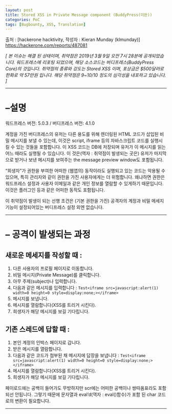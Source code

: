 ```yaml
---
layout: post
title: Stored XSS in Private Message component (BuddyPress(미완))
categories: PoC
tags: [Bugbounty, XSS, Translation]
---
```

출처 : [hackerone hacktivity, 작성자 : Kieran Munday (klmunday)] https://hackerone.com/reports/487081

_[ 본 이슈는 해결 된 상태이며, 취약점은 2019년 3월 9일 오전 7시 28분에 공개되었습니다. 워드프레스에 리포팅 되었으며, 해당 소스코드는 버디프레스(BuddyPress Core)의 것입니다. 취약점의 종류와 강도는 Stored XSS 이며, 포상금은 $500달러로 한화로 약 57만원 입니다. 해당 취약점은 9~10/10 정도의 심각성을 내포하고 있습니다. ]_
- - -
# –설명
워드프레스 버전: 5.0.3 / 버디프레스 버전: 4.1.0

계정을 가진 버디프레스의 유저는 다른 용도를 위해 렌더링된 HTML 코드가 삽입된 비밀 메시지를 보낼 수 있는데, 이것은 script, iframe 등의 자바스크립트 코드를 실행시킬 수 있는 것들을 포함합니다. 이 XSS 코드는 DB에 저장되며 유저가 이 메시지를 읽는 어느 때라도 실행될 수 있습니다. 이 것은(역자 : 취약점이 발생되는 곳은) 유저가 마지막으로 받거나 보낸 메시지를 보여주는 the message preview window도 포함됩니다.

“희생자”가 권한을 부여한 어떠한 (웹앱의) 동작이라도 실행되고 있는 코드는 악용될 수 있으며, 특히 관리자와 같이 권한을 가진 사용자에게는 더 위험합니다. 왜냐하면 권한은 워드프레스 설정과 사용자 이메일과 같은 개인 정보를 열람할 수 있게하기 때문입니다. 이것은 플러그인 등과 같은 어떠한 동작도 포함됩니다.

이 취약점이 발생이 되는 선행 조건은 (기본 권한을 가진) 공격자의 계정과 비밀 메세지 기능이 설정되어있는 버디프레스 설정 외엔 없습니다.
- - -
# – 공격이 발생되는 과정
## 새로운 메세지를 작성할 때 :
1. 다른 사용자의 프로필 페이지로 이동합니다.
1. 비밀 메시지(Private Message)를 클릭합니다.
1. 아무 주제(subject)나 입력합니다.
1. 다음과 같은 메시지를 입력합니다 : `Test<iframe src=javascript:alert(1) width=0 height=0 style=display:none;></iframe>`
1. 메시지를 보냅니다.
1. 메시지를 열람합니다(XSS를 트리거 시킨다).
1. 희생자가 해당 메시지를 보길 기다립니다.

## 기존 스레드에 답할 때 :
1. 본인 계정의 인박스 페이지로 갑니다.
1. 받은 메시지를 열람합니다.
1. 다음과 같은 코드가 첨부된 채 메시지에 답장을 보냅니다 : `Test<iframe src=javascript:alert(1) width=0 height=0 style=display:none;></iframe>`
1. 메시지를 열람합니다(XSS를 트리거 시킨다).
1. 희생자가 해당 메시지를 보길 기다립니다.

페이로드에는 공백이 들어가도 무방하지만 scr에는 어떠한 공백이나 쌍따옴표라도 포함되선 안됩니다. 그렇기 때문에 문자열과 eval’d(역자 : eval()함수)가 포함 된 char 코드로의 변환이 필요합니다.
- - -
